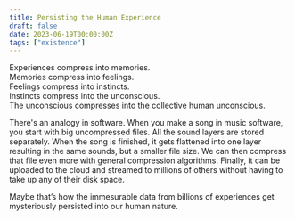 ```yaml
---
title: Persisting the Human Experience
draft: false
date: 2023-06-19T00:00:00Z
tags: ["existence"]
---
```


Experiences compress into memories.  
Memories compress into feelings.  
Feelings compress into instincts.  
Instincts compress into the unconscious.  
The unconscious compresses into the collective human unconscious.

There's an analogy in software. When you make a song in music software, you start with big uncompressed files. All the sound layers are stored separately. When the song is finished, it gets flattened into one layer resulting in the same sounds, but a smaller file size. We can then compress that file even more with general compression algorithms. Finally, it can be uploaded to the cloud and streamed to millions of others without having to take up any of their disk space.

Maybe that’s how the immesurable data from billions of experiences get mysteriously persisted into our human nature.
